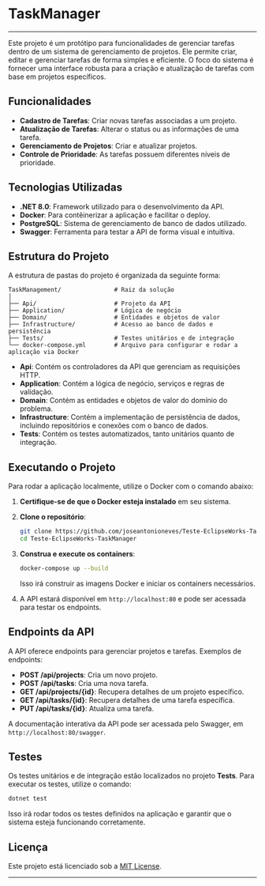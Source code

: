 # TaskManager
---
Este projeto é um protótipo para funcionalidades de gerenciar tarefas dentro de um sistema de gerenciamento de projetos. Ele permite criar, editar e gerenciar tarefas de forma simples e eficiente. O foco do sistema é fornecer uma interface robusta para a criação e atualização de tarefas com base em projetos específicos.

## Funcionalidades

- **Cadastro de Tarefas**: Criar novas tarefas associadas a um projeto.
- **Atualização de Tarefas**: Alterar o status ou as informações de uma tarefa.
- **Gerenciamento de Projetos**: Criar e atualizar projetos.
- **Controle de Prioridade**: As tarefas possuem diferentes níveis de prioridade.

## Tecnologias Utilizadas

- **.NET 8.0**: Framework utilizado para o desenvolvimento da API.
- **Docker**: Para contêinerizar a aplicação e facilitar o deploy.
- **PostgreSQL**: Sistema de gerenciamento de banco de dados utilizado.
- **Swagger**: Ferramenta para testar a API de forma visual e intuitiva.

## Estrutura do Projeto

A estrutura de pastas do projeto é organizada da seguinte forma:

```
TaskManagement/               # Raiz da solução
│
├── Api/                      # Projeto da API
├── Application/              # Lógica de negócio
├── Domain/                   # Entidades e objetos de valor
├── Infrastructure/           # Acesso ao banco de dados e persistência
├── Tests/                    # Testes unitários e de integração
└── docker-compose.yml        # Arquivo para configurar e rodar a aplicação via Docker
```

- **Api**: Contém os controladores da API que gerenciam as requisições HTTP.
- **Application**: Contém a lógica de negócio, serviços e regras de validação.
- **Domain**: Contém as entidades e objetos de valor do domínio do problema.
- **Infrastructure**: Contém a implementação de persistência de dados, incluindo repositórios e conexões com o banco de dados.
- **Tests**: Contém os testes automatizados, tanto unitários quanto de integração.

## Executando o Projeto

Para rodar a aplicação localmente, utilize o Docker com o comando abaixo:

1. **Certifique-se de que o Docker esteja instalado** em seu sistema.
2. **Clone o repositório**:

   ```bash
   git clone https://github.com/joseantonioneves/Teste-EclipseWorks-TaskManager.git
   cd Teste-EclipseWorks-TaskManager
   ```

3. **Construa e execute os containers**:

   ```bash
   docker-compose up --build
   ```

   Isso irá construir as imagens Docker e iniciar os containers necessários.

4. A API estará disponível em `http://localhost:80` e pode ser acessada para testar os endpoints.

## Endpoints da API

A API oferece endpoints para gerenciar projetos e tarefas. Exemplos de endpoints:

- **POST /api/projects**: Cria um novo projeto.
- **POST /api/tasks**: Cria uma nova tarefa.
- **GET /api/projects/{id}**: Recupera detalhes de um projeto específico.
- **GET /api/tasks/{id}**: Recupera detalhes de uma tarefa específica.
- **PUT /api/tasks/{id}**: Atualiza uma tarefa.

A documentação interativa da API pode ser acessada pelo Swagger, em `http://localhost:80/swagger`.

## Testes

Os testes unitários e de integração estão localizados no projeto **Tests**. Para executar os testes, utilize o comando:

```bash
dotnet test
```

Isso irá rodar todos os testes definidos na aplicação e garantir que o sistema esteja funcionando corretamente.


## Licença

Este projeto está licenciado sob a [MIT License](LICENSE).

---

